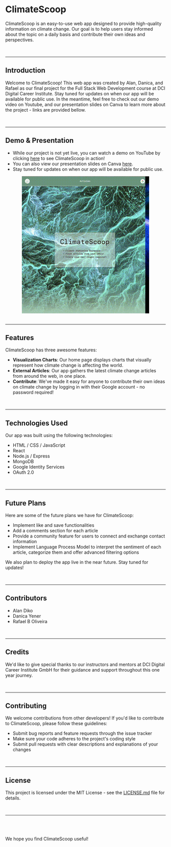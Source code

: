# ClimateScoop

ClimateScoop is an easy-to-use web app designed to provide high-quality information on climate change. Our goal is to help users stay informed about the topic on a daily basis and contribute their own ideas and perspectives.

<br />

---

## Introduction

Welcome to ClimateScoop! This web app was created by Alan, Danica, and Rafael as our final project for the Full Stack Web Development course at DCI Digital Career Institute. Stay tuned for updates on when our app will be available for public use. In the meantime, feel free to check out our demo video on Youtube, and our presentation slides on Canva to learn more about the project - links are provided bellow.

<br />

---

## Demo & Presentation

- While our project is not yet live, you can watch a demo on YouTube by clicking [here](https://www.youtube.com/watch?v=wblm7sZ4vXg) to see ClimateScoop in action!
- You can also view our presentation slides on Canva [here](https://www.canva.com/design/DAFefkGRilE/KOvS9F8eLmYrBKVlu45erQ/view?utm_content=DAFefkGRilE&utm_campaign=designshare&utm_medium=link&utm_source=publishsharelink).
- Stay tuned for updates on when our app will be available for public use.

<div style="text-align: center">
  <a href="https://www.youtube.com/watch?v=wblm7sZ4vXg"><img src="./climatescoop-demo.gif" alt="ClimateScoop Demo"></a>
</div>

<br />

---

## Features

ClimateScoop has three awesome features:

- **Visualization Charts**: Our home page displays charts that visually represent how climate change is affecting the world.
- **External Articles**: Our app gathers the latest climate change articles from around the web, in one place.
- **Contribute**: We've made it easy for anyone to contribute their own ideas on climate change by logging in with their Google account - no password required!

<br />

---

## Technologies Used

Our app was built using the following technologies:

- HTML / CSS / JavaScript
- React
- Node.js / Express
- MongoDB
- Google Identity Services
- OAuth 2.0

<br />

---

## Future Plans

Here are some of the future plans we have for ClimateScoop:

- Implement like and save functionalities
- Add a comments section for each article
- Provide a community feature for users to connect and exchange contact information
- Implement Language Process Model to interpret the sentiment of each article, categorize them and offer advanced filtering options

We also plan to deploy the app live in the near future. Stay tuned for updates!

<br />

---

## Contributors

- Alan Diko
- Danica Yener
- Rafael B Oliveira

<br />

---

## Credits

We'd like to give special thanks to our instructors and mentors at DCI Digital Career Institute GmbH for their guidance and support throughout this one year journey.

<br />

---

## Contributing

We welcome contributions from other developers! If you'd like to contribute to ClimateScoop, please follow these guidelines:

- Submit bug reports and feature requests through the issue tracker
- Make sure your code adheres to the project's coding style
- Submit pull requests with clear descriptions and explanations of your changes

<br />

---

## License

This project is licensed under the MIT License - see the [LICENSE.md](./LICENSE.md) file for details.

<br />

---

<br />
<br />
<br />
We hope you find ClimateScoop useful!
